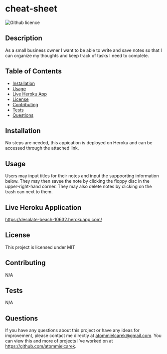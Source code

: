# cheat-sheet
  ![Github licence](http://img.shields.io/badge/license-MIT-blue.svg)
  
  ## Description 
  As a small business owner I want to be able to write and save notes so that I can organize my thoughts and keep track of tasks I need to complete.                                                                                                                                                                                                                                                        
  ## Table of Contents
  * [Installation](#installation)
  * [Usage](#usage)
  * [Live Heroku App](#LiveHerokuApplication)
  * [License](#license)
  * [Contributing](#contributing)
  * [Tests](#tests)
  * [Questions](#questions)
  
  ## Installation 
  No steps are needed, this appication is deployed on Heroku and can be accessed through the attached link.
  ## Usage 
  Users may input titles for their notes and input the suppoorting information below. They may then savee the note by clicking the floppy disc in the upper-right-hand corner. They may also delete notes by clicking on the trash can next to them. 
  ## Live Heroku Application
  https://desolate-beach-10632.herokuapp.com/
  ## License 
  This project is licensed under MIT
  ## Contributing 
  N/A
  ## Tests
  N/A
  ## Questions
  If you have any questions about this project or have any ideas for improvement, please contact me directly at atommielcarek@gmail.com. You can view this and more of projects I've worked on at https://github.com/atommielcarek.

